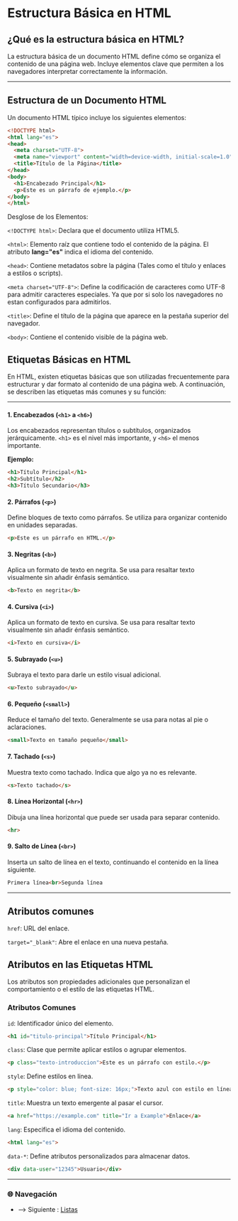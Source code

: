 # Estructura Básica en HTML

## ¿Qué es la estructura básica en HTML?

La estructura básica de un documento HTML define cómo se organiza el contenido de una página web. Incluye elementos clave que permiten a los navegadores interpretar correctamente la información.

---

## Estructura de un Documento HTML

Un documento HTML típico incluye los siguientes elementos:

```html
<!DOCTYPE html>
<html lang="es">
<head>
  <meta charset="UTF-8">
  <meta name="viewport" content="width=device-width, initial-scale=1.0">
  <title>Título de la Página</title>
</head>
<body>
  <h1>Encabezado Principal</h1>
  <p>Este es un párrafo de ejemplo.</p>
</body>
</html>
```

Desglose de los Elementos:

`<!DOCTYPE html>`:
Declara que el documento utiliza HTML5.

`<html>`:
Elemento raíz que contiene todo el contenido de la página. El atributo **lang="es"** indica el idioma del contenido.

`<head>`:
Contiene metadatos sobre la página (Tales como el título y enlaces a estilos o scripts).

`<meta charset="UTF-8">`:
Define la codificación de caracteres como UTF-8 para admitir caracteres especiales. Ya que por si solo los navegadores no estan configurados para admitirlos.

`<title>`:
Define el título de la página que aparece en la pestaña superior del navegador.

`<body>`:
Contiene el contenido visible de la página web.

## Etiquetas Básicas en HTML

En HTML, existen etiquetas básicas que son utilizadas frecuentemente para estructurar y dar formato al contenido de una página web. A continuación, se describen las etiquetas más comunes y su función:

---

#### **1. Encabezados (`<h1>` a `<h6>`)**

Los encabezados representan títulos o subtítulos, organizados jerárquicamente. `<h1>` es el nivel más importante, y `<h6>` el menos importante.

**Ejemplo:**
```html
<h1>Título Principal</h1>
<h2>Subtítulo</h2>
<h3>Título Secundario</h3>
```

#### **2. Párrafos (`<p>`)**

Define bloques de texto como párrafos. Se utiliza para organizar contenido en unidades separadas.

```html
<p>Este es un párrafo en HTML.</p>
```

#### **3. Negritas (`<b>`)**

Aplica un formato de texto en negrita. Se usa para resaltar texto visualmente sin añadir énfasis semántico.

```html
<b>Texto en negrita</b>
```

#### **4. Cursiva (`<i>`)**

Aplica un formato de texto en cursiva. Se usa para resaltar texto visualmente sin añadir énfasis semántico.

```html
<i>Texto en cursiva</i>
```
#### **5. Subrayado (`<u>`)**

Subraya el texto para darle un estilo visual adicional.

```html
<u>Texto subrayado</u>
```

#### **6. Pequeño (`<small>`)**

Reduce el tamaño del texto. Generalmente se usa para notas al pie o aclaraciones.

```html
<small>Texto en tamaño pequeño</small>
```

#### **7. Tachado (`<s>`)**

Muestra texto como tachado. Indica que algo ya no es relevante.

```html
<s>Texto tachado</s>
```

#### **8. Línea Horizontal (`<hr>`)**

Dibuja una línea horizontal que puede ser usada para separar contenido.

```html
<hr>
```

#### **9. Salto de Línea (`<br>`)**

Inserta un salto de línea en el texto, continuando el contenido en la línea siguiente.

```html
Primera línea<br>Segunda línea
```

---

## Atributos comunes

`href`: URL del enlace.

`target="_blank"`: Abre el enlace en una nueva pestaña.

## Atributos en las Etiquetas HTML

Los atributos son propiedades adicionales que personalizan el comportamiento o el estilo de las etiquetas HTML.

### Atributos Comunes

`id`: Identificador único del elemento.

```html
<h1 id="titulo-principal">Título Principal</h1>
```

`class`: Clase que permite aplicar estilos o agrupar elementos.

```html
<p class="texto-introduccion">Este es un párrafo con estilo.</p>
```

`style`: Define estilos en línea.

```html
<p style="color: blue; font-size: 16px;">Texto azul con estilo en línea.</p>
```

`title`: Muestra un texto emergente al pasar el cursor.

```html
<a href="https://example.com" title="Ir a Example">Enlace</a>
```

`lang`: Especifica el idioma del contenido.

```html
<html lang="es">
```

`data-*`: Define atributos personalizados para almacenar datos.

```html
<div data-user="12345">Usuario</div>
```

---

### 🌐 Navegación

- --> Siguiente : [Listas](Listas.md)
  

